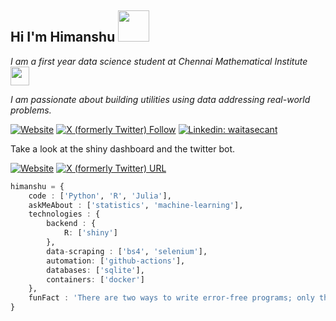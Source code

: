 ## Hi I'm Himanshu <img src="https://media.tenor.com/ayW7x9oAjncAAAAj/after-effects-running.gif" width="50">

*I am a first year data science student at Chennai Mathematical Institute <img src="https://pbs.twimg.com/media/GIJTGMtXUAEr0eG?format=png&name=120x120" width="30">*

*I am passionate about building utilities using data addressing real-world problems.*

[![Website](https://img.shields.io/website?url=https%3A%2F%2Fgoogle.com&up_message=page&up_color=blue&down_message=page&down_color=blue&label=home)](https://www.cmi.ac.in/~himanshu680.mds2023)
[![X (formerly Twitter) Follow](https://img.shields.io/twitter/follow/waitasecant?label=Follow%20%40waitasecant)](https://twitter.com/intent/follow?screen_name=waitasecant)
[![Linkedin: waitasecant](https://img.shields.io/badge/-waitasecant-blue?logo=Linkedin&logoColor=white&link=https://www.linkedin.com/in/waitasecant/)](https://www.linkedin.com/in/waitasecant/)

Take a look at the shiny dashboard and the twitter bot.

[![Website](https://img.shields.io/website?url=https%3A%2F%2Fgoogle.com&up_message=dashboard&up_color=neon&down_message=dashboard&down_color=neon&label=shiny)](https://waitasecant.shinyapps.io/myapp)
[![X (formerly Twitter) URL](https://img.shields.io/twitter/url?url=https%3A%2F%2Ftwitter.com%2Fdelhiairquality&label=DelhiAirQuality)](https://twitter.com/intent/follow?screen_name=delhiairquality)

```julia
himanshu = {
    code : ['Python', 'R', 'Julia'],
    askMeAbout : ['statistics', 'machine-learning'],
    technologies : {
        backend : {
            R: ['shiny']
        },
        data-scraping : ['bs4', 'selenium'],
        automation: ['github-actions'],
        databases: ['sqlite'],
        containers: ['docker']
    },
    funFact : 'There are two ways to write error-free programs; only the third one works'
}
```
